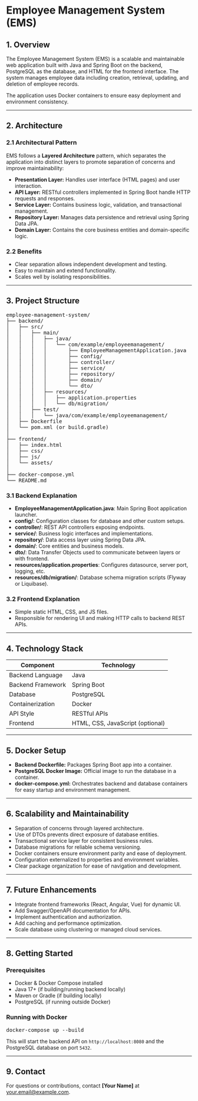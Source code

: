 <h1>Employee Management System (EMS)</h1>

<h2>1. Overview</h2>
<p>The Employee Management System (EMS) is a scalable and maintainable web application built with Java and Spring Boot on the backend, PostgreSQL as the database, and HTML for the frontend interface. The system manages employee data including creation, retrieval, updating, and deletion of employee records.</p>
<p>The application uses Docker containers to ensure easy deployment and environment consistency.</p>

<hr>

<h2>2. Architecture</h2>

<h3>2.1 Architectural Pattern</h3>
<p>EMS follows a <strong>Layered Architecture</strong> pattern, which separates the application into distinct layers to promote separation of concerns and improve maintainability:</p>
<ul>
  <li><strong>Presentation Layer:</strong> Handles user interface (HTML pages) and user interaction.</li>
  <li><strong>API Layer:</strong> RESTful controllers implemented in Spring Boot handle HTTP requests and responses.</li>
  <li><strong>Service Layer:</strong> Contains business logic, validation, and transactional management.</li>
  <li><strong>Repository Layer:</strong> Manages data persistence and retrieval using Spring Data JPA.</li>
  <li><strong>Domain Layer:</strong> Contains the core business entities and domain-specific logic.</li>
</ul>

<h3>2.2 Benefits</h3>
<ul>
  <li>Clear separation allows independent development and testing.</li>
  <li>Easy to maintain and extend functionality.</li>
  <li>Scales well by isolating responsibilities.</li>
</ul>

<hr>

<h2>3. Project Structure</h2>

<pre>
employee-management-system/
├── backend/
│   ├── src/
│   │   ├── main/
│   │   │   ├── java/
│   │   │   │   └── com/example/employeemanagement/
│   │   │   │       ├── EmployeeManagementApplication.java
│   │   │   │       ├── config/
│   │   │   │       ├── controller/
│   │   │   │       ├── service/
│   │   │   │       ├── repository/
│   │   │   │       ├── domain/
│   │   │   │       └── dto/
│   │   │   ├── resources/
│   │   │   │   ├── application.properties
│   │   │   │   └── db/migration/
│   │   ├── test/
│   │   │   └── java/com/example/employeemanagement/
│   ├── Dockerfile
│   └── pom.xml (or build.gradle)
│
├── frontend/
│   ├── index.html
│   ├── css/
│   ├── js/
│   └── assets/
│
├── docker-compose.yml
└── README.md
</pre>

<h3>3.1 Backend Explanation</h3>
<ul>
  <li><strong>EmployeeManagementApplication.java</strong>: Main Spring Boot application launcher.</li>
  <li><strong>config/</strong>: Configuration classes for database and other custom setups.</li>
  <li><strong>controller/</strong>: REST API controllers exposing endpoints.</li>
  <li><strong>service/</strong>: Business logic interfaces and implementations.</li>
  <li><strong>repository/</strong>: Data access layer using Spring Data JPA.</li>
  <li><strong>domain/</strong>: Core entities and business models.</li>
  <li><strong>dto/</strong>: Data Transfer Objects used to communicate between layers or with frontend.</li>
  <li><strong>resources/application.properties</strong>: Configures datasource, server port, logging, etc.</li>
  <li><strong>resources/db/migration/</strong>: Database schema migration scripts (Flyway or Liquibase).</li>
</ul>

<h3>3.2 Frontend Explanation</h3>
<ul>
  <li>Simple static HTML, CSS, and JS files.</li>
  <li>Responsible for rendering UI and making HTTP calls to backend REST APIs.</li>
</ul>

<hr>

<h2>4. Technology Stack</h2>

<table>
  <thead>
    <tr>
      <th>Component</th>
      <th>Technology</th>
    </tr>
  </thead>
  <tbody>
    <tr><td>Backend Language</td><td>Java</td></tr>
    <tr><td>Backend Framework</td><td>Spring Boot</td></tr>
    <tr><td>Database</td><td>PostgreSQL</td></tr>
    <tr><td>Containerization</td><td>Docker</td></tr>
    <tr><td>API Style</td><td>RESTful APIs</td></tr>
    <tr><td>Frontend</td><td>HTML, CSS, JavaScript (optional)</td></tr>
  </tbody>
</table>

<hr>

<h2>5. Docker Setup</h2>
<ul>
  <li><strong>Backend Dockerfile:</strong> Packages Spring Boot app into a container.</li>
  <li><strong>PostgreSQL Docker Image:</strong> Official image to run the database in a container.</li>
  <li><strong>docker-compose.yml:</strong> Orchestrates backend and database containers for easy startup and environment management.</li>
</ul>

<hr>

<h2>6. Scalability and Maintainability</h2>
<ul>
  <li>Separation of concerns through layered architecture.</li>
  <li>Use of DTOs prevents direct exposure of database entities.</li>
  <li>Transactional service layer for consistent business rules.</li>
  <li>Database migrations for reliable schema versioning.</li>
  <li>Docker containers ensure environment parity and ease of deployment.</li>
  <li>Configuration externalized to properties and environment variables.</li>
  <li>Clear package organization for ease of navigation and development.</li>
</ul>

<hr>

<h2>7. Future Enhancements</h2>
<ul>
  <li>Integrate frontend frameworks (React, Angular, Vue) for dynamic UI.</li>
  <li>Add Swagger/OpenAPI documentation for APIs.</li>
  <li>Implement authentication and authorization.</li>
  <li>Add caching and performance optimization.</li>
  <li>Scale database using clustering or managed cloud services.</li>
</ul>

<hr>

<h2>8. Getting Started</h2>

<h3>Prerequisites</h3>
<ul>
  <li>Docker &amp; Docker Compose installed</li>
  <li>Java 17+ (if building/running backend locally)</li>
  <li>Maven or Gradle (if building locally)</li>
  <li>PostgreSQL (if running outside Docker)</li>
</ul>

<h3>Running with Docker</h3>
<pre>
docker-compose up --build
</pre>
<p>This will start the backend API on <code>http://localhost:8080</code> and the PostgreSQL database on port <code>5432</code>.</p>

<hr>

<h2>9. Contact</h2>
<p>For questions or contributions, contact <strong>[Your Name]</strong> at <a href="mailto:your.email@example.com">your.email@example.com</a>.</p>

